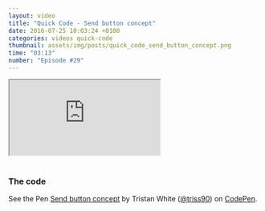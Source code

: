 ```yaml
---
layout: video
title: "Quick Code - Send button concept"
date: 2016-07-25 10:03:24 +0100
categories: videos quick-code
thumbnail: assets/img/posts/quick_code_send_button_concept.png
time: "03:13"
number: "Episode #29"
---
```


<div class="responsive-video">
   <iframe src="https://www.youtube.com/embed/B3t1G6hIXcI"></iframe>
</div>

<br>

### The code

<p data-height="300" data-theme-id="16012" data-slug-hash="NNVWvx" data-default-tab="result" data-user="triss90" data-embed-version="2" class="codepen">See the Pen <a href="http://codepen.io/triss90/pen/NNVWvx/">Send button concept</a> by Tristan  White (<a href="http://codepen.io/triss90">@triss90</a>) on <a href="http://codepen.io">CodePen</a>.</p>
<script async src="//assets.codepen.io/assets/embed/ei.js"></script>
